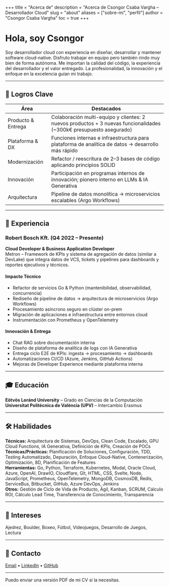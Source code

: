 +++
title = "Acerca de"
description = "Acerca de Csongor Csaba Vargha – Desarrollador Cloud"
slug = "about"
aliases = ["sobre-mi", "perfil"]
author = "Csongor Csaba Vargha"
toc = true
+++

# Hola, soy Csongor

Soy desarrollador cloud con experiencia en diseñar, desarrollar y mantener software cloud-native. Disfruto trabajar en equipo pero también rindo muy bien de forma autónoma. Me importan la calidad del código, la experiencia del desarrollador y el valor entregado. La profesionalidad, la innovación y el enfoque en la excelencia guían mi trabajo.

---

## 🚀 Logros Clave

| Área | Destacados |
|------|------------|
| Producto & Entrega | Colaboración multi-equipo y clientes: 2 nuevos productos + 3 nuevas funcionalidades (~300k€ presupuesto asegurado) |
| Plataforma & DX | Funciones internas e infraestructura para plataforma de analítica de datos → desarrollo más rápido |
| Modernización | Refactor / reescritura de 2–3 bases de código aplicando principios SOLID |
| Innovación | Participación en programas internos de innovación; pionero interno en LLMs & IA Generativa |
| Arquitectura | Pipeline de datos monolítica → microservicios escalables (Argo Workflows) |

---

## 💼 Experiencia

### Robert Bosch Kft. (Q4 2022 – Presente)  
**Cloud Developer & Business Application Developer**  
Metron – Framework de KPIs y sistema de agregación de datos (similar a DevLake) que integra datos de VCS, tickets y pipelines para dashboards y reportes ejecutivos y técnicos.

#### Impacto Técnico
- Refactor de servicios Go & Python (mantenibilidad, observabilidad, concurrencia)
- Rediseño de pipeline de datos → arquitectura de microservicios (Argo Workflows)
- Procesamiento asíncrono seguro en clúster on-prem
- Migración de aplicaciones e infraestructura entre entornos cloud
- Instrumentación con Prometheus y OpenTelemetry

#### Innovación & Entrega
- Chat RAG sobre documentación interna
- Diseño de plataforma de analítica de logs con IA Generativa
- Entrega ciclo E2E de KPIs: ingesta → procesamiento → dashboards
- Automatizaciones CI/CD (Azure, Jenkins, GitHub Actions)
- Mejoras de Developer Experience mediante plataforma interna

---

## 🎓 Educación
**Eötvös Loránd University** – Grado en Ciencias de la Computación  
**Universitat Politècnica de València (UPV)** – Intercambio Erasmus

---

## 🛠 Habilidades
**Técnicas:** Arquitectura de Sistemas, DevOps, Clean Code, Escalado, GPU Cloud Functions, IA Generativa, Definición de KPIs, Creación de POCs  
**Técnicas/Prácticas:** Planificación de Soluciones, Configuración, TDD, Testing Automatizado, Depuración, Enfoque Cloud-Native, Contenerización, Optimización, 8D, Planificación de Features  
**Herramientas:** Go, Python, Terraform, Kubernetes, Modal, Oracle Cloud, Azure, OpenAI, DrawIO, Cloudflare, Git, HTML, CSS, Svelte, Node, JavaScript, Prometheus, OpenTelemetry, MongoDB, CosmosDB, Redis, ServiceBus, Bitbucket, GitHub, Azure DevOps, Jenkins  
**Otros:** Gestión de Ciclo de Vida de Producto, Ágil, Kanban, SCRUM, Cálculo ROI, Cálculo Lead Time, Transferencia de Conocimiento, Transparencia

---

## 🧩 Intereses
Ajedrez, Boulder, Boxeo, Fútbol, Videojuegos, Desarrollo de Juegos, Lectura

---

## 🔗 Contacto
[Email](mailto:varghacsongorcsaba@gmail.com) • [LinkedIn](https://www.linkedin.com/in/csongorcsabavargha/) • [GitHub](https://github.com/vcscsvcscs)

---
Puedo enviar una versión PDF de mi CV si la necesitas.
